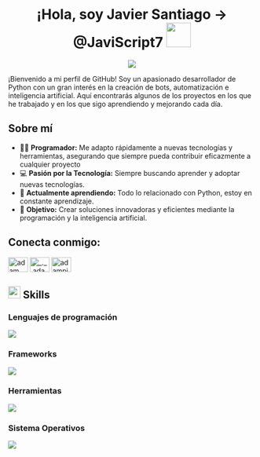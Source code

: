 <h1 align="center"> ¡Hola, soy Javier Santiago -> @JaviScript7 <picture><img src = "https://github.com/7oSkaaa/7oSkaaa/blob/main/Images/about_me.gif?raw=true" width = 50px></picture>
</h1>



<p align="center">
  <a href="https://github.com/DenverCoder1/readme-typing-svg"><img src="https://readme-typing-svg.herokuapp.com?font=Architects&color=cyan&size=30&center=true&vCenter=true&width=600&height=100&lines=¡Hola!+Soy+JaviScript;Desarrollador+Python;Analista+de+Datos;Desarrollador+Web;Hacker"></a>
</p>


<p>
¡Bienvenido a mi perfil de GitHub! Soy un apasionado desarrollador de Python con un gran interés en la creación de bots, automatización e inteligencia artificial. Aquí encontrarás algunos de los proyectos en los que he trabajado y en los que sigo aprendiendo y mejorando cada día.
</p>

## Sobre mí

- 🥷🏻 **Programador:** Me adapto rápidamente a nuevas tecnologías y herramientas, asegurando que siempre pueda contribuir eficazmente a cualquier proyecto
- 💻 **Pasión por la Tecnología:** Siempre buscando aprender y adoptar nuevas tecnologías.
- 🌱 **Actualmente aprendiendo:** Todo lo relacionado con Python, estoy en constante aprendizaje.
- 🎯 **Objetivo:** Crear soluciones innovadoras y eficientes mediante la programación y la inteligencia artificial.

## Conecta conmigo:
<p align="left">
  <a href="https://www.linkedin.com/in/armando-javier-lopez-santiago-264106262/" target="blank"><img align="center"
      src="https://raw.githubusercontent.com/rahuldkjain/github-profile-readme-generator/master/src/images/icons/Social/linked-in-alt.svg"
      alt="adam pithewan" height="30" width="40" /></a>
  <a href="https://instagram.com/javiscript.dev" target="blank"><img align="center"
      src="https://raw.githubusercontent.com/rahuldkjain/github-profile-readme-generator/master/src/images/icons/Social/instagram.svg"
      alt="_._.adam._" height="30" width="40" /></a>
  <a href="https://www.hackerrank.com/javierlosa00" target="blank"><img align="center"
      src="https://raw.githubusercontent.com/rahuldkjain/github-profile-readme-generator/master/src/images/icons/Social/hackerrank.svg"
      alt="adampithewan" height="30" width="40" /></a>

</p>

## <img src="https://media2.giphy.com/media/QssGEmpkyEOhBCb7e1/giphy.gif?cid=ecf05e47a0n3gi1bfqntqmob8g9aid1oyj2wr3ds3mg700bl&rid=giphy.gif" width ="25"><b> Skills</b>

### Lenguajes de programación
<p align="">
     <a href="https://skillicons.dev">
    <img src="https://skillicons.dev/icons?i=py,js,ts,nodejs,mongodb,mysql,php,html,css" />
  </a>
</p>

### Frameworks
<p align="">
     <a href="https://skillicons.dev">
    <img src="https://skillicons.dev/icons?i=fastapi,flask,django,react,tensorflow,opencv" />
  </a>
</p>

### Herramientas
<p align="">
   <a href="https://skillicons.dev">
    <img src="https://skillicons.dev/icons?i=anaconda,git,kubernetes,docker,vscode,github,raspberrypi,postman" />
  </a>
</p>

### Sistema Operativos
<p align="">
    <a href="https://skillicons.dev">
    <img src="https://skillicons.dev/icons?i=linux,windows,ubuntu,kali,apple,debian" />
  </a>
</p>

